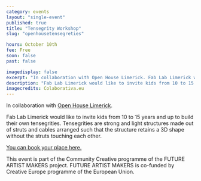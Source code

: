 ```yaml
---
category: events
layout: "single-event"
published: true
title: "Tensegrity Workshop"
slug: "openhousetensegreties"

hours: October 10th
fee: Free
soon: false
past: false

imagedisplay: false
excerpt: "In collaboration with Open House Limerick. Fab Lab Limerick would like to invite kids from 10 to 15 years and up to build their own tensegrities."
description: "Fab Lab Limerick would like to invite kids from 10 to 15 years and up to build their own tensegrities."
imagecredits: Colaborativa.eu
---
```

In collaboration with [Open House Limerick](http://openhouselimerick.ie/).

Fab Lab Limerick would like to invite kids from 10 to 15 years and up to build their own tensegrities. Tensegrities are strong and light structures made out of struts and cables arranged such that the structure retains a 3D shape without the struts touching each other.

[You can book your place here.](http://fablablimerick.ticketleap.com/open-house-workshop/)

This event is part of the Community Creative programme of the FUTURE ARTIST MAKERS project. FUTURE ARTIST MAKERS is co-funded by Creative Europe programme of the European Union.
